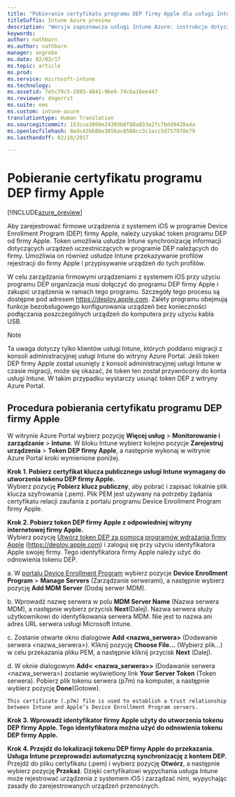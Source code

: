 ```yaml
---
title: "Pobieranie certyfikatu programu DEP firmy Apple dla usługi Intune"
titleSuffix: Intune Azure preview
description: "Wersja zapoznawcza usługi Intune Azure: instrukcje dotyczące skonfigurowania i przekazania certyfikatu wypychania MDM stanowiącego wymaganie wstępne dla zarządzania urządzeniami firmy Apple w usłudze Intune. "
keywords: 
author: nathbarn
ms.author: nathbarn
manager: angrobe
ms.date: 02/03/17
ms.topic: article
ms.prod: 
ms.service: microsoft-intune
ms.technology: 
ms.assetid: 7e5c79c5-2883-4841-9be6-74cba16ee447
ms.reviewer: dagerrit
ms.suite: ems
ms.custom: intune-azure
translationtype: Human Translation
ms.sourcegitcommit: 153cce3809e24303b8f88a833e2fc7bdd9428a4a
ms.openlocfilehash: 8edc42bb86e3856ac6568cc3c1acc5d757978e79
ms.lasthandoff: 02/18/2017

---
```


# <a name="get-an-apple-dep-certificate"></a>Pobieranie certyfikatu programu DEP firmy Apple

[!INCLUDE[azure_preview](../includes/azure_preview.md)]

Aby zarejestrować firmowe urządzenia z systemem iOS w programie Device Enrollment Program (DEP) firmy Apple, należy uzyskać token programu DEP od firmy Apple. Token umożliwia usłudze Intune synchronizację informacji dotyczących urządzeń uczestniczących w programie DEP należących do firmy. Umożliwia on również usłudze Intune przekazywanie profilów rejestracji do firmy Apple i przypisywanie urządzeń do tych profilów.

W celu zarządzania firmowymi urządzeniami z systemem iOS przy użyciu programu DEP organizacja musi dołączyć do programu DEP firmy Apple i zakupić urządzenia w ramach tego programu. Szczegóły tego procesu są dostępne pod adresem https://deploy.apple.com. Zalety programu obejmują funkcje bezobsługowego konfigurowania urządzeń bez konieczności podłączania poszczególnych urządzeń do komputera przy użyciu kabla USB.

> [!NOTE]
> Ta uwaga dotyczy tylko klientów usługi Intune, których poddano migracji z konsoli administracyjnej usługi Intune do witryny Azure Portal. Jeśli token DEP firmy Apple został usunięty z konsoli administracyjnej usługi Intune w czasie migracji, może się okazać, że token ten został przywrócony do konta usługi Intune. W takim przypadku wystarczy usunąć token DEP z witryny Azure Portal.

## <a name="steps-to-get-the-apple-dep-certificate"></a>Procedura pobierania certyfikatu programu DEP firmy Apple
W witrynie Azure Portal wybierz pozycję **Więcej usług** > **Monitorowanie i zarządzanie** > **Intune**. W bloku Intune wybierz kolejno pozycje **Zarejestruj urządzenia** > **Token DEP firmy Apple**, a następnie wykonaj w witrynie Azure Portal kroki wymienione poniżej.

**Krok 1. Pobierz certyfikat klucza publicznego usługi Intune wymagany do utworzenia tokenu DEP firmy Apple.**<br>
Wybierz pozycję **Pobierz klucz publiczny**, aby pobrać i zapisać lokalnie plik klucza szyfrowania (.pem). Plik PEM jest używany na potrzeby żądania certyfikatu relacji zaufania z portalu programu Device Enrollment Program firmy Apple.

**Krok 2. Pobierz token DEP firmy Apple z odpowiedniej witryny internetowej firmy Apple.**<br>
Wybierz pozycję [Utwórz token DEP za pomocą programów wdrażania firmy Apple](https://deploy.apple.com) (https://deploy.apple.com) i zaloguj się przy użyciu identyfikatora Apple swojej firmy. Tego identyfikatora firmy Apple należy użyć do odnowienia tokenu DEP.

   a.  W [portalu Device Enrollment Program](https://deploy.apple.com) wybierz pozycje **Device Enrollment Program** &gt; **Manage Servers** (Zarządzanie serwerami), a następnie wybierz pozycję **Add MDM Server** (Dodaj serwer MDM).

   b.  Wprowadź nazwę serwera w polu **MDM Server Name** (Nazwa serwera MDM), a następnie wybierz przycisk **Next**(Dalej). Nazwa serwera służy użytkownikowi do identyfikowania serwera MDM. Nie jest to nazwa ani adres URL serwera usługi Microsoft Intune.

   c.  Zostanie otwarte okno dialogowe **Add &lt;nazwa_serwera&gt;** (Dodawanie serwera <nazwa_serwera>). Kliknij pozycję **Choose File…** (Wybierz plik...) w celu przekazania pliku PEM, a następnie kliknij przycisk **Next** (Dalej).

   d.  W oknie dialogowym **Add&lt; <nazwa_serwera>&gt;** (Dodawanie serwera <nazwa_serwera>) zostanie wyświetlony link **Your Server Token** (Token serwera). Pobierz plik tokenu serwera (p7m) na komputer, a następnie wybierz pozycję **Done**(Gotowe).

    This certificate (.p7m) file is used to establish a trust relationship between Intune and Apple’s Device Enrollment Program servers.

**Krok 3. Wprowadź identyfikator firmy Apple użyty do utworzenia tokenu DEP firmy Apple. Tego identyfikatora można użyć do odnowienia tokenu DEP firmy Apple.**

**Krok 4. Przejdź do lokalizacji tokenu DEP firmy Apple do przekazania. Usługa Intune przeprowadzi automatyczną synchronizację z kontem DEP.**<br>
Przejdź do pliku certyfikatu (.pem) i wybierz pozycję **Otwórz**, a następnie wybierz pozycję **Przekaż**. Dzięki certyfikatowi wypychania usługa Intune może rejestrować urządzenia z systemem iOS i zarządzać nimi, wypychając zasady do zarejestrowanych urządzeń przenośnych.

